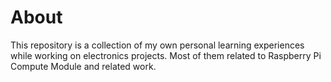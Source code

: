 # About

This repository is a collection of my own personal learning experiences while working on electronics projects. Most of them related to Raspberry Pi Compute Module and related work.

